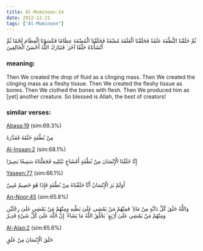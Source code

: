 ```yaml
---
title: Al-Muminoon:14
date: 2012-12-21
tags: ["Al-Muminoon"]
---
```

ثُمَّ خَلَقْنَا النُّطْفَةَ عَلَقَةً فَخَلَقْنَا الْعَلَقَةَ مُضْغَةً فَخَلَقْنَا الْمُضْغَةَ عِظَامًا فَكَسَوْنَا الْعِظَامَ لَحْمًا ثُمَّ أَنْشَأْنَاهُ خَلْقًا آخَرَ ۚ فَتَبَارَكَ اللَّهُ أَحْسَنُ الْخَالِقِينَ
### meaning: 
Then We created the drop of fluid as a clinging mass. Then We created the clinging mass as a fleshy tissue. Then We created the fleshy tissue as bones. Then We clothed the bones with flesh. Then We produced him as [yet] another creature. So blessed is Allah, the best of creators!
### similar verses: 

[Abasa:19](/80/19) (sim:69.3%)

مِنْ نُطْفَةٍ خَلَقَهُ فَقَدَّرَهُ

[Al-Insaan:2](/76/2) (sim:68.1%)

إِنَّا خَلَقْنَا الْإِنْسَانَ مِنْ نُطْفَةٍ أَمْشَاجٍ نَبْتَلِيهِ فَجَعَلْنَاهُ سَمِيعًا بَصِيرًا

[Yaseen:77](/36/77) (sim:66.1%)

أَوَلَمْ يَرَ الْإِنْسَانُ أَنَّا خَلَقْنَاهُ مِنْ نُطْفَةٍ فَإِذَا هُوَ خَصِيمٌ مُبِينٌ

[An-Noor:45](/24/45) (sim:65.8%)

وَاللَّهُ خَلَقَ كُلَّ دَابَّةٍ مِنْ مَاءٍ ۖ فَمِنْهُمْ مَنْ يَمْشِي عَلَىٰ بَطْنِهِ وَمِنْهُمْ مَنْ يَمْشِي عَلَىٰ رِجْلَيْنِ وَمِنْهُمْ مَنْ يَمْشِي عَلَىٰ أَرْبَعٍ ۚ يَخْلُقُ اللَّهُ مَا يَشَاءُ ۚ إِنَّ اللَّهَ عَلَىٰ كُلِّ شَيْءٍ قَدِيرٌ

[Al-Alaq:2](/96/2) (sim:65.6%)

خَلَقَ الْإِنْسَانَ مِنْ عَلَقٍ
